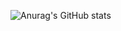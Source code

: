 ![Anurag's GitHub stats](https://github-readme-stats.vercel.app/api?username=dmytrodruppov&count_private=false)

